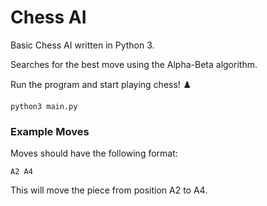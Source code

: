 
# Chess AI
Basic Chess AI written in Python 3. 

Searches for the best move using the Alpha-Beta algorithm. 

<!-- <img src="data/board_grab.png" width="200" alt="chess ai capture"> -->

Run the program and start playing chess! ♟️
```
python3 main.py
```

### Example Moves
Moves should have the following format:
```
A2 A4
```
This will move the piece from position A2 to A4.

